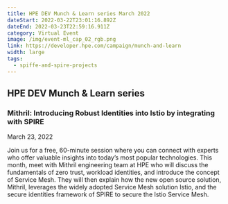 ```yaml
---
title: HPE DEV Munch & Learn series March 2022
dateStart: 2022-03-22T23:01:16.892Z
dateEnd: 2022-03-23T22:59:16.911Z
category: Virtual Event
image: /img/event-ml_cap_02_rgb.png
link: https://developer.hpe.com/campaign/munch-and-learn
width: large
tags:
  - spiffe-and-spire-projects
---
```

## HPE DEV Munch & Learn series



### Mithril: Introducing Robust Identities into Istio by integrating with SPIRE



March 23, 2022



Join us for a free, 60-minute session where you can connect with experts who offer valuable insights into today’s most popular technologies. This month, meet with Mithril engineering team at HPE who will discuss the fundamentals of zero trust,  workload identities, and introduce the concept of Service Mesh. They will then explain how the new open source solution, Mithril, leverages the widely adopted Service Mesh solution Istio, and the secure identities framework of SPIRE to secure the Istio Service Mesh.